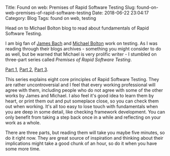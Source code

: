 Title: Found on web: Premises of Rapid Software Testing
Slug: found-on-web-premises-of-rapid-software-testing
Date: 2018-06-22 23:04:17
Category: Blog
Tags: found on web, testing

Head on to Michael Bolton blog to read about fundamentals of Rapid Software Testing.

<!-- more -->

I am big fan of [James Bach](http://www.satisfice.com/blog/) and [Michael Bolton](http://www.developsense.com/blog/) work on testing. As I was reading through their blogs archives - something you might consider to do as well, but be warned that Michael is very prolific writer - I stumbled on three-part series called *Premises of Rapid Software Testing*.

[Part 1](http://www.developsense.com/blog/2012/09/premises-of-rapid-software-testing-part-1/),
[Part 2](http://www.developsense.com/blog/2012/09/premises-of-rapid-software-testing-part-2/),
[Part 3](http://www.developsense.com/blog/2012/09/premises-of-rapid-software-testing-part-3/).

This series explains eight core principles of Rapid Software Testing. They are rather uncontroversial and I feel that every working professional will agree with them, including people who do not agree with some of the other works by James and Michael. I also feel it's good idea to learn them by heart, or print them out and put someplace close, so you can check them out when working. It's all too easy to lose touch with fundamentals when you are deep in some detail, like checking framework development. You can only benefit from taking a step back once in a while and reflecting on your work as a whole.

There are three parts, but reading them will take you maybe five minutes, so do it right now. They are great source of inspiration and thinking about their implications might take a good chunk of an hour, so do it when you have some more time.
